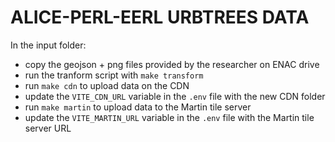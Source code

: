# ALICE-PERL-EERL URBTREES DATA

In the input folder:
* copy the geojson + png files provided by the researcher on ENAC drive
* run the tranform script with `make transform`
* run `make cdn` to upload data on the CDN
* update the `VITE_CDN_URL` variable in the `.env` file with the new CDN folder
* run `make martin` to upload data to the Martin tile server
* update the `VITE_MARTIN_URL` variable in the `.env` file with the Martin tile server URL